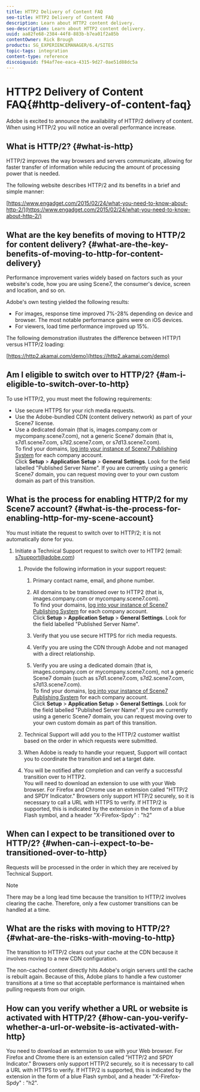 ```yaml
---
title: HTTP2 Delivery of Content FAQ
seo-title: HTTP2 Delivery of Content FAQ
description: Learn about HTTP2 content delivery.
seo-description: Learn about HTTP2 content delivery.
uuid: aa82fe68-2384-44f8-883b-b7ea01f2a85b
contentOwner: Rick Brough
products: SG_EXPERIENCEMANAGER/6.4/SITES
topic-tags: integration
content-type: reference
discoiquuid: f94af7ee-eaca-4315-9d27-0ae51d88dc5a
---
```


# HTTP2 Delivery of Content FAQ{#http-delivery-of-content-faq}

Adobe is excited to announce the availability of HTTP/2 delivery of content. When using HTTP/2 you will notice an overall performance increase.

## What is HTTP/2? {#what-is-http}

HTTP/2 improves the way browsers and servers communicate, allowing for faster transfer of information while reducing the amount of processing power that is needed.

The following website describes HTTP/2 and its benefits in a brief and simple manner:

[https://www.engadget.com/2015/02/24/what-you-need-to-know-about-http-2/](https://www.engadget.com/2015/02/24/what-you-need-to-know-about-http-2/)

## What are the key benefits of moving to HTTP/2 for content delivery? {#what-are-the-key-benefits-of-moving-to-http-for-content-delivery}

Performance improvement varies widely based on factors such as your website's code, how you are using Scene7, the consumer's device, screen and location, and so on.

Adobe's own testing yielded the following results:

* For images, response time improved 7%-28% depending on device and browser. The most notable performance gains were on iOS devices.
* For viewers, load time performance improved up 15%.

The following demonstration illustrates the difference between HTTP/1 versus HTTP/2 loading:

[https://http2.akamai.com/demo](https://http2.akamai.com/demo)

## Am I eligible to switch over to HTTP/2? {#am-i-eligible-to-switch-over-to-http}

To use HTTP/2, you must meet the following requirements:

* Use secure HTTPS for your rich media requests.
* Use the Adobe-bundled CDN (content delivery network) as part of your Scene7 license.
* Use a dedicated domain (that is, images.company.com or mycompany.scene7.com), not a generic Scene7 domain (that is, s7d1.scene7.com, s7d2.scene7.com, or s7d13.scene7.com).  
  To find your domains, [log into your instance of Scene7 Publishing System](http://www.adobe.com/marketing-cloud/experience-manager/scene7-login.html) for each company account.  
  Click **Setup** &gt; **Application Setup** &gt; **General Settings**. Look for the field labelled "Published Server Name". If you are currently using a generic Scene7 domain, you can request moving over to your own custom domain as part of this transition.

## What is the process for enabling HTTP/2 for my Scene7 account? {#what-is-the-process-for-enabling-http-for-my-scene-account}

You must initiate the request to switch over to HTTP/2; it is not automatically done for you.

1. Initiate a Technical Support request to switch over to HTTP2 (email: s7support@adobe.com)

    1. Provide the following information in your support request:

        1. Primary contact name, email, and phone number.
        1. All domains to be transitioned over to HTTP2 (that is, images.company.com or mycompany.scene7.com).  
           To find your domains, [log into your instance of Scene7 Publishing System](http://www.adobe.com/marketing-cloud/experience-manager/scene7-login.html) for each company account.  
           Click **Setup** &gt; **Application Setup** &gt; **General Settings**. Look for the field labelled "Published Server Name".
        
        1. Verify that you use secure HTTPS for rich media requests.
        1. Verify you are using the CDN through Adobe and not managed with a direct relationship.
        1. Verify you are using a dedicated domain (that is, images.company.com or mycompany.scene7.com), not a generic Scene7 domain (such as s7d1.scene7.com, s7d2.scene7.com, s7d13.scene7.com).  
           To find your domains, [log into your instance of Scene7 Publishing System](http://www.adobe.com/marketing-cloud/experience-manager/scene7-login.html) for each company account.  
           Click **Setup** &gt; **Application Setup** &gt; **General Settings**. Look for the field labelled "Published Server Name". If you are currently using a generic Scene7 domain, you can request moving over to your own custom domain as part of this transition.

    1. Technical Support will add you to the HTTP/2 customer waitlist based on the order in which requests were submitted.
    1. When Adobe is ready to handle your request, Support will contact you to coordinate the transition and set a target date.
    1. You will be notified after completion and can verify a successful transition over to HTTP2.  
       You will need to download an extension to use with your Web browser. For Firefox and Chrome use an extension called "HTTP/2 and SPDY Indicator." Browsers only support HTTP/2 securely, so it is necessary to call a URL with HTTPS to verify. If HTTP/2 is supported, this is indicated by the extension in the form of a blue Flash symbol, and a header "X-Firefox-Spdy" : "h2"

## When can I expect to be transitioned over to HTTP/2? {#when-can-i-expect-to-be-transitioned-over-to-http}

Requests will be processed in the order in which they are received by Technical Support.

>[!NOTE]
>
>There may be a long lead time because the transition to HTTP/2 involves clearing the cache. Therefore, only a few customer transitions can be handled at a time.

## What are the risks with moving to HTTP/2? {#what-are-the-risks-with-moving-to-http}

The transition to HTTP/2 clears out your cache at the CDN because it involves moving to a new CDN configuration.

The non-cached content directly hits Adobe's origin servers until the cache is rebuilt again. Because of this, Adobe plans to handle a few customer transitions at a time so that acceptable performance is maintained when pulling requests from our origin.

## How can you verify whether a URL or website is activated with HTTP/2? {#how-can-you-verify-whether-a-url-or-website-is-activated-with-http}

You need to download an externsion to use with your Web browser. For Firefox and Chrome there is an extension called "HTTP/2 and SPDY Indicator." Browsers only support HTTP/2 securely, so it is necessary to call a URL with HTTPS to verify. If HTTP/2 is supported, this is indicated by the extension in the form of a blue Flash symbol, and a header "X-Firefox-Spdy" : "h2".
